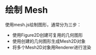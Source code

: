 # 绘制 Mesh

使用mesh.js绘制图形，通常分为三步：

- 使用Figure2D创建可复用的几何图形
- 使用创建的几何图形生成Mesh2D对象
- 将多个Mesh2D对象用Renderer进行渲染